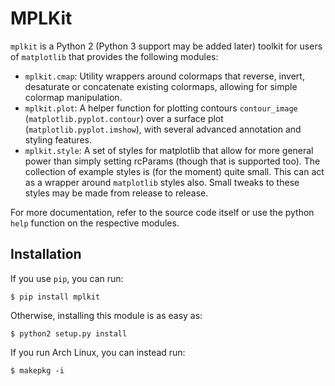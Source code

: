 MPLKit
================

`mplkit` is a Python 2 (Python 3 support may be added later) toolkit for users of `matplotlib` that provides the following modules:

 - `mplkit.cmap`: Utility wrappers around colormaps that reverse, invert, desaturate or concatenate existing colormaps, allowing for simple colormap manipulation.
 - `mplkit.plot`: A helper function for plotting contours `contour_image` (`matplotlib.pyplot.contour`) over a surface plot (`matplotlib.pyplot.imshow`), with several advanced annotation and styling features.
 - `mplkit.style`: A set of styles for matplotlib that allow for more general power than simply setting rcParams (though that is supported too). The collection of example styles is (for the moment) quite small. This can act as a wrapper around `matplotlib` styles also. Small tweaks to these styles may be made from release to release.

For more documentation, refer to the source code itself or use the python `help` function on the respective modules.

Installation
------------

If you use `pip`, you can run:

	$ pip install mplkit

Otherwise, installing this module is as easy as:

	$ python2 setup.py install

If you run Arch Linux, you can instead run:

	$ makepkg -i

